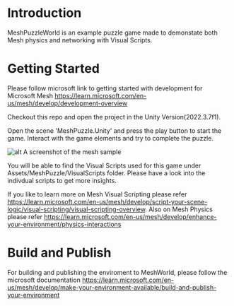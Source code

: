 # Introduction 

MeshPuzzleWorld is an example puzzle game made to demonstate both Mesh physics and networking with Visual Scripts.

# Getting Started

Please follow microsoft link to getting started with development for Microsoft Mesh
https://learn.microsoft.com/en-us/mesh/develop/development-overview

Checkout this repo and open the project in the Unity Version(2022.3.7f1). 

Open the scene 'MeshPuzzle.Unity' and press the play button to start the game.
Interact with the game elements and try to complete the puzzle.

![alt A screenshot of the mesh sample](README/mesh-puzzle-shot.png)

You will be able to find the Visual Scripts used for this game under Assets/MeshPuzzle/VisualScripts folder.
Please have a look into the indivdual scripts to get more insights.

If you like to learn more on Mesh Visual Scripting please refer https://learn.microsoft.com/en-us/mesh/develop/script-your-scene-logic/visual-scripting/visual-scripting-overview.
Also on Mesh Physics please refer https://learn.microsoft.com/en-us/mesh/develop/enhance-your-environment/physics-interactions

# Build and Publish

For building and publishing the enviroment to MeshWorld, please follow the microsoft documentation https://learn.microsoft.com/en-us/mesh/develop/make-your-environment-available/build-and-publish-your-environment


